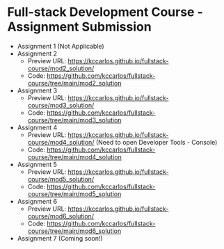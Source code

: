# Full-stack Development Course - Assignment Submission

 - Assignment 1 (Not Applicable)
 - Assignment 2
   - Preview URL: https://kccarlos.github.io/fullstack-course/mod2_solution/
   - Code: https://github.com/kccarlos/fullstack-course/tree/main/mod2_solution
 - Assignment 3
   - Preview URL: https://kccarlos.github.io/fullstack-course/mod3_solution/
   - Code: https://github.com/kccarlos/fullstack-course/tree/main/mod3_solution
 - Assignment 4
   - Preview URL: https://kccarlos.github.io/fullstack-course/mod4_solution/ (Need to open Developer Tools - Console)
   - Code: https://github.com/kccarlos/fullstack-course/tree/main/mod4_solution
 - Assignment 5
    - Preview URL: https://kccarlos.github.io/fullstack-course/mod5_solution/
    - Code: https://github.com/kccarlos/fullstack-course/tree/main/mod5_solution
 - Assignment 6
    - Preview URL: https://kccarlos.github.io/fullstack-course/mod6_solution/
    - Code: https://github.com/kccarlos/fullstack-course/tree/main/mod6_solution
 - Assignment 7 (Coming soon!)
